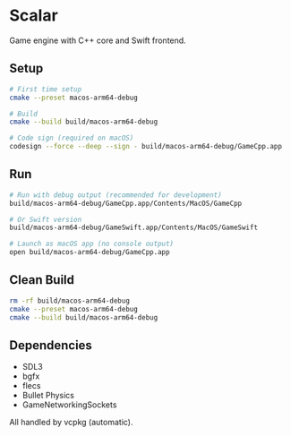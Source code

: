 # Scalar

Game engine with C++ core and Swift frontend.

## Setup

```bash
# First time setup
cmake --preset macos-arm64-debug

# Build
cmake --build build/macos-arm64-debug

# Code sign (required on macOS)
codesign --force --deep --sign - build/macos-arm64-debug/GameCpp.app
```

## Run

```bash
# Run with debug output (recommended for development)
build/macos-arm64-debug/GameCpp.app/Contents/MacOS/GameCpp

# Or Swift version
build/macos-arm64-debug/GameSwift.app/Contents/MacOS/GameSwift

# Launch as macOS app (no console output)
open build/macos-arm64-debug/GameCpp.app
```

## Clean Build

```bash
rm -rf build/macos-arm64-debug
cmake --preset macos-arm64-debug
cmake --build build/macos-arm64-debug
```

## Dependencies

- SDL3
- bgfx 
- flecs
- Bullet Physics
- GameNetworkingSockets

All handled by vcpkg (automatic).